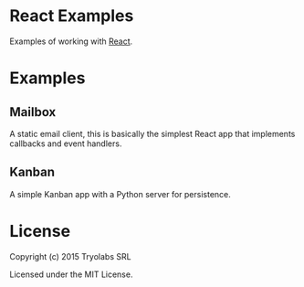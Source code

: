 # React Examples

Examples of working with [React][react].

[react]: https://facebook.github.io/react/

# Examples

## Mailbox

A static email client, this is basically the simplest React app that implements
callbacks and event handlers.

## Kanban

A simple Kanban app with a Python server for persistence.

# License

Copyright (c) 2015 Tryolabs SRL

Licensed under the MIT License.

